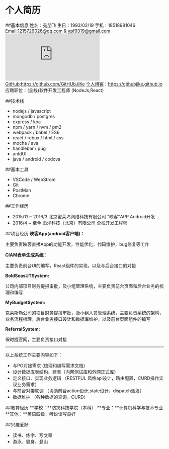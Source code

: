 # 个人简历

##基本信息
姓名：苑朋飞
生日：1993/02/19
手机：18518981046
Email:1215729026@qq.com  &  ypf9319@gmail.com
![GitHub](https://www.easyicon.net/api/resizeApi.php?id=1202635&size=16)[GitHub](https://github.com/GitHubJiKe):https://github.com/GitHUbJiKe
[个人博客](https://githubjike.github.io)：https://githubjike.github.io
应聘职位：(全栈)软件开发工程师 (NodeJs,React)

##技术栈
- nodejs / javascript
- mongodb / postgres 
- express / koa
- npm / yarn / nvm / pm2
- webpack / babel / ES6 
- react / rebux / html / css
- mocha / ava
- handlebar / pug 
- antdUI 
- java / android / codova

##基本工具
- VSCode  / WebStrom 
- Git
- PostMan
- Chrome

##工作经历
- 2015/11 ~ 2016/3 北京蜜莱坞网络科技有限公司 "映客"APP Android开发
- 2016/4 ~ 至今      彪洋科技（北京）有限公司    全栈开发工程师

##项目经历
**映客App(android客户端)：**

主要负责映客直播App的功能开发，性能优化，代码维护，bug修复等工作

**CIAM表单生成系统：**

主要负责前台UI的编写，React组件的实现，以及与后台接口的对接

**BoldSeasUTSystem:**

公司内部项目财务提报审批，及小组管理系统，主要负责前台页面和后台业务的梳理和编写

**MyBudgetSystem:**

克莱斯勒公司的项目财务提报审批，及小组人员管理系统，主要负责系统的架构，业务流程梳理，后台业务接口设计和数据库维护，以及前台页面组件的编写

**ReferralSystem:**

保时捷官网，主要负责接口对接

****
以上系统工作主要内容如下：

- 与PO对接需求 (梳理和编写需求文档)
- 设计数据库表结构、建表（内网测试库和外网正式库）
- 定义接口、实现业务逻辑 （RESTFUL 风格api设计，路由配置，CURD操作实现业务需求）
- 与前台对接联调 （协助前台action设计,state设计，dispatch派发）
- 数据维护 （各种数据的查询，CURD）


##教育经历
**学校：**防灾科技学院（本科）
**专业：**计算机科学与技术专业
**其他：**英语四级，听说读写良好

##兴趣爱好
- 读书、练字、写文章
- 游泳、健身、登山